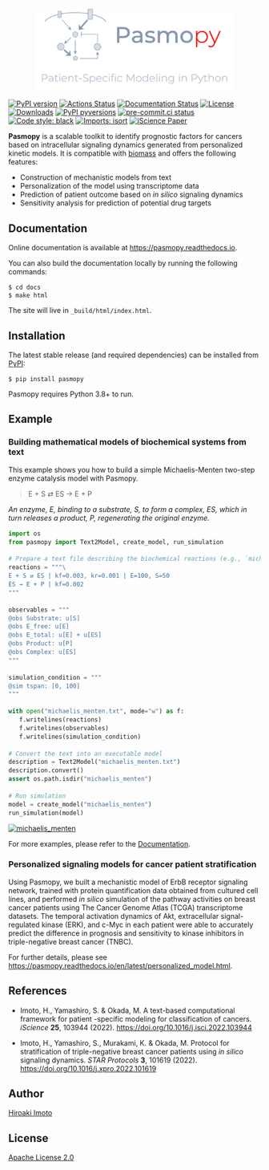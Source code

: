 <br>
<p align="center">
    <a href="https://pasmopy.readthedocs.io/en/latest">
        <img src="https://raw.githubusercontent.com/pasmopy/pasmopy/master/docs/_static/img/pasmopy-project-logo.png" width="400">
    </a>
</p>

[![PyPI version](https://img.shields.io/pypi/v/pasmopy.svg?logo=PyPI&logoColor=white)](https://pypi.python.org/pypi/pasmopy)
[![Actions Status](https://github.com/pasmopy/pasmopy/workflows/Tests/badge.svg)](https://github.com/pasmopy/pasmopy/actions)
[![Documentation Status](https://img.shields.io/readthedocs/pasmopy/latest.svg?logo=read%20the%20docs&logoColor=white&&label=Docs&version=latest)](https://pasmopy.readthedocs.io/en/latest/?badge=latest)
[![License](https://img.shields.io/badge/License-Apache%202.0-green.svg?logo=apache)](https://opensource.org/licenses/Apache-2.0)
[![Downloads](https://static.pepy.tech/badge/pasmopy)](https://pepy.tech/project/pasmopy)
[![PyPI pyversions](https://img.shields.io/pypi/pyversions/pasmopy.svg?logo=Python&logoColor=white)](https://pypi.python.org/pypi/pasmopy)
[![pre-commit.ci status](https://results.pre-commit.ci/badge/github/pasmopy/pasmopy/master.svg)](https://results.pre-commit.ci/latest/github/pasmopy/pasmopy/master)
[![Code style: black](https://img.shields.io/badge/code%20style-black-000000.svg)](https://github.com/psf/black)
[![Imports: isort](https://img.shields.io/badge/%20imports-isort-%231674b1?style=flat&labelColor=ef8336)](https://pycqa.github.io/isort/)
[![iScience Paper](https://img.shields.io/badge/DOI-10.1016%2Fj.isci.2022.103944-blue)](https://doi.org/10.1016/j.isci.2022.103944)

**Pasmopy** is a scalable toolkit to identify prognostic factors for cancers based on intracellular signaling dynamics generated from personalized kinetic models. It is compatible with [biomass](https://github.com/biomass-dev/biomass) and offers the following features:

- Construction of mechanistic models from text
- Personalization of the model using transcriptome data
- Prediction of patient outcome based on _in silico_ signaling dynamics
- Sensitivity analysis for prediction of potential drug targets

## Documentation

Online documentation is available at https://pasmopy.readthedocs.io.

You can also build the documentation locally by running the following commands:

```shell
$ cd docs
$ make html
```

The site will live in `_build/html/index.html`.

## Installation

The latest stable release (and required dependencies) can be installed from [PyPI](https://pypi.python.org/pypi/pasmopy):

```
$ pip install pasmopy
```

Pasmopy requires Python 3.8+ to run.

## Example

### Building mathematical models of biochemical systems from text

This example shows you how to build a simple Michaelis-Menten two-step enzyme catalysis model with Pasmopy.

> E + S ⇄ ES → E + P

_An enzyme, E, binding to a substrate, S, to form a complex, ES, which in turn releases a product, P, regenerating the original enzyme._

```python
import os
from pasmopy import Text2Model, create_model, run_simulation

# Prepare a text file describing the biochemical reactions (e.g., `michaelis_menten.txt`)
reactions = """\
E + S ⇄ ES | kf=0.003, kr=0.001 | E=100, S=50
ES → E + P | kf=0.002
"""

observables = """
@obs Substrate: u[S]
@obs E_free: u[E]
@obs E_total: u[E] + u[ES]
@obs Product: u[P]
@obs Complex: u[ES]
"""

simulation_condition = """
@sim tspan: [0, 100]
"""

with open("michaelis_menten.txt", mode="w") as f:
   f.writelines(reactions)
   f.writelines(observables)
   f.writelines(simulation_condition)

# Convert the text into an executable model
description = Text2Model("michaelis_menten.txt")
description.convert()
assert os.path.isdir("michaelis_menten")

# Run simulation
model = create_model("michaelis_menten")
run_simulation(model)
```

[![michaelis_menten](https://raw.githubusercontent.com/pasmopy/pasmopy/master/docs/_static/img/michaelis_menten_sim.png)](https://pasmopy.readthedocs.io/en/latest/model_development.html#michaelis-menten-enzyme-kinetics)

For more examples, please refer to the [Documentation](https://pasmopy.readthedocs.io/en/latest/).

### Personalized signaling models for cancer patient stratification

Using Pasmopy, we built a mechanistic model of ErbB receptor signaling network, trained with protein quantification data obtained from cultured cell lines, and performed _in silico_ simulation of the pathway activities on breast cancer patients using The Cancer Genome Atlas (TCGA) transcriptome datasets. The temporal activation dynamics of Akt, extracellular signal-regulated kinase (ERK), and c-Myc in each patient were able to accurately predict the difference in prognosis and sensitivity to kinase inhibitors in triple-negative breast cancer (TNBC).

For further details, please see https://pasmopy.readthedocs.io/en/latest/personalized_model.html.

## References

- Imoto, H., Yamashiro, S. & Okada, M. A text-based computational framework for patient -specific modeling for classification of cancers. _iScience_ **25**, 103944 (2022). https://doi.org/10.1016/j.isci.2022.103944

- Imoto, H., Yamashiro, S., Murakami, K. & Okada, M. Protocol for stratification of triple-negative breast cancer patients using _in silico_ signaling dynamics. _STAR Protocols_ **3**, 101619 (2022). https://doi.org/10.1016/j.xpro.2022.101619

## Author

[Hiroaki Imoto](https://github.com/himoto)

## License

[Apache License 2.0](https://github.com/pasmopy/pasmopy/blob/master/LICENSE)

